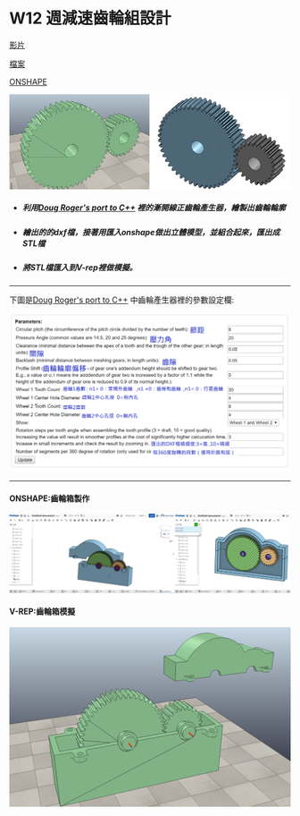 # W12 週減速齒輪組設計

[影片](https://www.youtube.com/watch?v=oX3yblZkxwA)

[檔案](https://github.com/s40523141/cd2018/blob/gh-pages/%E5%8D%94%E5%90%8C%E7%94%A2%E5%93%81%E8%A8%AD%E8%A8%88%E5%AF%A6%E7%BF%92/%E6%B8%9B%E9%80%9F%E9%BD%92%E8%BC%AA%E7%B5%84/%E5%8D%94%E5%90%8C%E7%94%A2%E5%93%81%E8%A8%AD%E8%A8%88%E5%AF%A6%E7%BF%92-%E6%B8%9B%E9%80%9F%E9%BD%92%E8%BC%AA%E7%B5%84.ttt)

[ONSHAPE](https://cad.onshape.com/documents/345f1a801a2318531bf9a96f/w/7f9bd65bc39dbf14e072bdfa/e/2bd9b0798f29b66e73f35cfb)

![](assets/齒輪V-REP.png)

* ##### 利用[Doug Roger's port to C++](http://dougrogers.blogspot.com/2016/08/gear-bakery-10-port-of-dr-rainer.html) 裡的漸開線正齒輪產生器，繪製出齒輪輪廓
* ##### 繪出的的dxf檔，接著用匯入onshape做出立體模型，並組合起來，匯出成STL檔
* ##### 將STL檔匯入到V-rep裡做模擬。

---

下圖是[Doug Roger's port to C++](http://dougrogers.blogspot.com/2016/08/gear-bakery-10-port-of-dr-rainer.html) 中齒輪產生器裡的參數設定欄:

![](assets/齒輪生產器參數設定欄.png)

---

#### ONSHAPE:齒輪箱製作

![](assets/齒輪箱ONSHAPE.png)

#### V-REP:齒輪箱模擬

![](assets/齒輪箱VREP.png)

